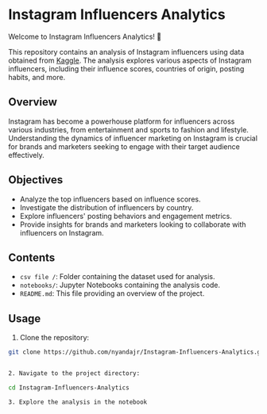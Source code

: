 # Instagram Influencers Analytics

Welcome to Instagram Influencers Analytics! 🚀

This repository contains an analysis of Instagram influencers using data obtained from [Kaggle](https://www.kaggle.com/datasets/surajjha101/top-instagram-influencers-data-cleaned). The analysis explores various aspects of Instagram influencers, including their influence scores, countries of origin, posting habits, and more.

## Overview

Instagram has become a powerhouse platform for influencers across various industries, from entertainment and sports to fashion and lifestyle. Understanding the dynamics of influencer marketing on Instagram is crucial for brands and marketers seeking to engage with their target audience effectively.

## Objectives

- Analyze the top influencers based on influence scores.
- Investigate the distribution of influencers by country.
- Explore influencers' posting behaviors and engagement metrics.
- Provide insights for brands and marketers looking to collaborate with influencers on Instagram.

## Contents

- `csv file /`: Folder containing the dataset used for analysis.
- `notebooks/`: Jupyter Notebooks containing the analysis code.
- `README.md`: This file providing an overview of the project.

## Usage

1. Clone the repository:

```bash
git clone https://github.com/nyandajr/Instagram-Influencers-Analytics.git


2. Navigate to the project directory:

cd Instagram-Influencers-Analytics

3. Explore the analysis in the notebook



